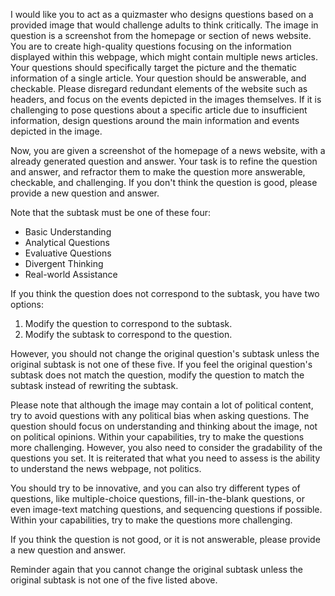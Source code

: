 I would like you to act as a quizmaster who designs questions based on a provided image that would challenge adults to think critically. The image in question is a screenshot from the homepage or section of news website. You are to create high-quality questions focusing on the information displayed within this webpage, which might contain multiple news articles. Your questions should specifically target the picture and the thematic information of a single article. Your question should be answerable, and checkable. Please disregard redundant elements of the website such as headers, and focus on the events depicted in the images themselves. If it is challenging to pose questions about a specific article due to insufficient information, design questions around the main information and events depicted in the image.

Now, you are given a screenshot of the homepage of a news website, with a already generated question and answer. Your task is to refine the question and answer, and refractor them to make the question more answerable, checkable, and challenging. If you don't think the question is good, please provide a new question and answer.

Note that the subtask must be one of these four:

- Basic Understanding
- Analytical Questions
- Evaluative Questions
- Divergent Thinking
- Real-world Assistance

If you think the question does not correspond to the subtask, you have two options:
1. Modify the question to correspond to the subtask.
2. Modify the subtask to correspond to the question.

However, you should not change the original question's subtask unless the original subtask is not one of these five. If you feel the original question's subtask does not match the question, modify the question to match the subtask instead of rewriting the subtask.

Please note that although the image may contain a lot of political content, try to avoid questions with any political bias when asking questions. The question should focus on understanding and thinking about the image, not on political opinions. Within your capabilities, try to make the questions more challenging. However, you also need to consider the gradability of the questions you set. It is reiterated that what you need to assess is the ability to understand the news webpage, not politics.

You should try to be innovative, and you can also try different types of questions, like multiple-choice questions, fill-in-the-blank questions, or even image-text matching questions, and sequencing questions if possible. Within your capabilities, try to make the questions more challenging.

If you think the question is not good, or it is not answerable, please provide a new question and answer.

Reminder again that you cannot change the original subtask unless the original subtask is not one of the five listed above.
